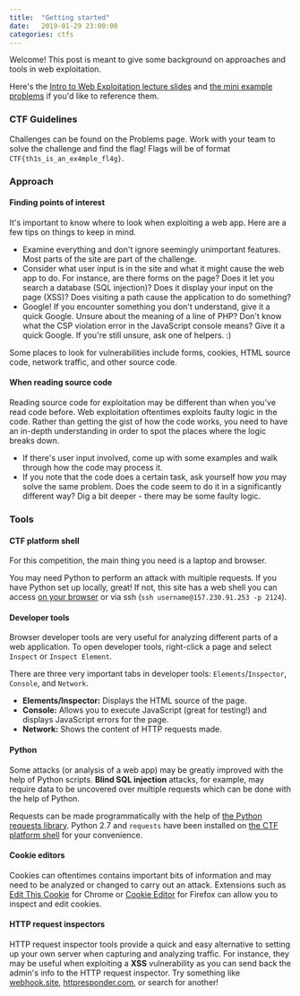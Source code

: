 ```yaml
---
title:  "Getting started"
date:   2019-01-29 23:00:00
categories: ctfs
---
```


Welcome! This post is meant to give some background on approaches and tools in
web exploitation.

Here's the [Intro to Web Exploitation lecture slides](https://docs.google.com/presentation/d/1G5Ewk8WNRLxkbywhBARiMco8rXBW6LInJB2Hi-0FvbQ/edit?usp=sharing)
and [the mini example problems](http://problems.getpwning.com:8000/)
if you'd like to reference them.

### CTF Guidelines

Challenges can be found on the Problems page. Work with your team to solve the
challenge and find the flag! Flags will be of format `CTF{th1s_is_an_ex4mple_fl4g}`.

### Approach

#### Finding points of interest

It's important to know where to look when exploiting a web app. Here are a few
tips on things to keep in mind.

* Examine everything and don't ignore seemingly unimportant features. Most parts
of the site are part of the challenge.
* Consider what user input is in the site and what it might cause the web app to do.
For instance, are there forms on the page? Does it let you search a database (SQL injection)?
Does it display your input on the page (XSS)? Does visiting a path cause the application
to do something?
* Google! If you encounter something you don't understand, give it a quick Google. 
Unsure about the meaning of a line of PHP? Don't know what the CSP violation error in
the JavaScript console means? Give it a quick Google. If you're still unsure, ask
one of helpers. :)

Some places to look for vulnerabilities include forms, cookies, HTML source code, network
traffic, and other source code.

#### When reading source code

Reading source code for exploitation may be different than when you've read
code before. Web exploitation oftentimes exploits faulty logic in the code. 
Rather than getting the gist of how the code works, you need to have an
in-depth understanding in order to spot the places where the logic breaks
down.

* If there's user input involved, come up with some examples and walk through
how the code may process it.
* If you note that the code does a certain task, ask yourself how _you_
may solve the same problem. Does the code seem to do it in a significantly
different way? Dig a bit deeper - there may be some faulty logic.

### Tools

#### CTF platform shell

For this competition, the main thing you need is a laptop and browser. 

You may need Python to perform an attack with multiple requests. If you have 
Python set up locally, great! If not, this site has a web shell you can access
[on your browser](http://getpwning.com/shell) or via ssh (`ssh username@157.230.91.253 -p 2124`).

#### Developer tools

Browser developer tools are very useful for analyzing different parts of a web 
application. To open developer tools, right-click a page and select `Inspect` or
`Inspect Element`.

There are three very important tabs in developer tools: `Elements`/`Inspector`, 
`Console`, and `Network`.

* **Elements/Inspector:** Displays the HTML source of the page. 
* **Console:** Allows you to execute JavaScript (great for testing!) and displays 
JavaScript errors for the page.
* **Network:** Shows the content of HTTP requests made.

#### Python

Some attacks (or analysis of a web app) may be greatly improved with the help of
Python scripts. **Blind SQL injection** attacks, for example, may require data to 
be uncovered over multiple requests which can be done with the help of Python.

Requests can be made programmatically with the help of [the Python requests library](http://docs.python-requests.org/en/master/user/quickstart/).
Python 2.7 and `requests` have been installed on [the CTF platform shell](http://getpwning.com/shell)
for your convenience.

#### Cookie editors

Cookies can oftentimes contains important bits of information and may need to be
analyzed or changed to carry out an attack. Extensions such as [Edit This Cookie](https://chrome.google.com/webstore/detail/editthiscookie/fngmhnnpilhplaeedifhccceomclgfbg?hl=en)
for Chrome or [Cookie Editor](https://addons.mozilla.org/en-US/firefox/addon/edit-cookie/)
for Firefox can allow you to inspect and edit cookies.

#### HTTP request inspectors

HTTP request inspector tools provide a quick and easy alternative to setting up
your own server when capturing and analyzing traffic. For instance, they may be useful
when exploiting a **XSS** vulnerability as you can send back the admin's info 
to the HTTP request inspector. Try something like [webhook.site](http://webhook.site/),
[httpresponder.com](http://httpresponder.com/), or search for another!
